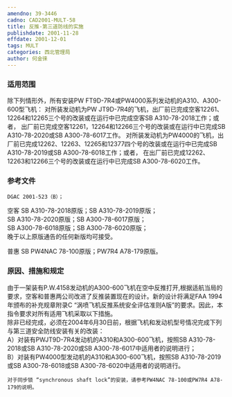 ```yaml
---
amendno: 39-3446  
cadno: CAD2001-MULT-58  
title: 反推-第三道防线的实施  
publishdate: 2001-11-28  
effdate: 2001-12-01  
tags: MULT  
categories: 西北管理局  
author: 何金徕  
---
```

  
### 适用范围  
除下列情形外，所有安装PW FT9D-7R4或PW4000系列发动机的A310、A300-600型飞机：
对所装发动机为PW JT9D-7R4的飞机，出厂前已完成空客12261、12264和12265三个号的改装或在运行中已完成空客SB A310-78-2018工作；或者，
出厂前已完成空客12261，12264和12266三个号的改装或在运行中已完成SB A310-78-2020或SB A300-78-6017工作。
对所装发动机为PW4000的飞机，出厂前已完成12262、12263、12265和12377四个号的改装或在运行中已完成SB A310-78-2019或SB A300-78-6018工作；或者，
在出厂前已完成12262、12263和12266三个号的改装或在运行中已完成SB A300-78-6020工作。  
  
<!--more-->  
### 参考文件  
    DGAC 2001-523（B）；  
空客 SB A310-78-2018原版；SB A310-78-2019原版；  
        SB A310-78-2020原版；SB A300-78-6017原版；  
        SB A300-78-6018原版；SB A300-78-6020原版；  
晚于以上原版通告的任何新版均可接受。  
      
普惠 SB PW4NAC 78-100原版；PW7R4 A78-179原版。  
  
### 原因、措施和规定  
由于一架装有P.W.4158发动机的A300-600飞机在空中反推打开,根据适航当局的要求，空客和普惠两公司改进了反推装置现在的设计。新的设计将满足FAA 1994年颁布的补充规章附录C “涡喷飞机反推系统安全评估准则A版”的要求。因此，本指令要求对所有适用飞机采取以下措施。  
    除非已经完成，必须在2004年6月30日前，根据飞机和发动机型号情况完成下列与第三道安全防线安装有关的改装：  
    A）对装有PWJT9D-7R4发动机的A310和A300-600飞机，按照SB A310-78-2018或SB A310-78-2020或SB A300-78-6017中适用者的说明进行；  
    B）对装有PW4000型发动机的A310和A300-600飞机，按照SB A310-78-2019或SB A300-78-6018或SB A300-78-6020中适用者的说明进行。  
  
    对于同步锁 “synchronous shaft lock”的安装，请参考PW4NAC 78-100或PW7R4 A78-179的说明。  
